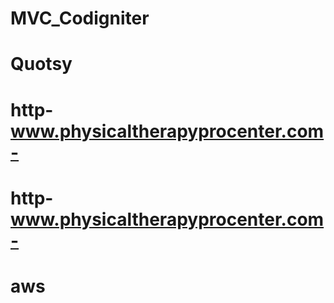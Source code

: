 # MVC_Codigniter
# Quotsy
# http-www.physicaltherapyprocenter.com-
# http-www.physicaltherapyprocenter.com-
# aws
